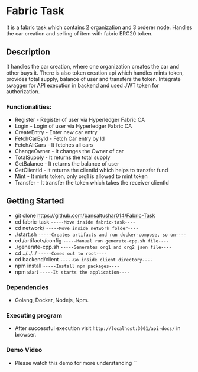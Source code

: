 # Fabric Task

It is a fabric task which contains 2 organization and 3 orderer node. Handles the car creation and selling of item with fabric ERC20 token.

## Description

It handles the car creation, where one organization creates the car and other buys it. There is also token creation api which handles mints token, provides total supply, balance of user and transfers the token. Integrate swagger for API execution in backend and used JWT token for authorization. 

### Functionalities:

-   Register - Register of user via Hyperledger Fabric CA
-   Login - Login of user via Hyperledger Fabric CA
-   CreateEntry - Enter new car entry
-   FetchCarById - Fetch Car entry by Id
-   FetchAllCars - It fetches all cars
-   ChangeOwner - It changes the Owner of car
-   TotalSupply - It returns the total supply
-   GetBalance - It returns the balance of user
-   GetClientId - It returns the clientId which helps to transfer fund
-   Mint - It mints token, only org1 is allowed to mint token
-   Transfer - It transfer the token which takes the receiver clientId

## Getting Started

* git clone https://github.com/bansaltushar014/Fabric-Task
* cd fabric-task ```-----Move inside fabric-task----```
* cd network/ ```-----Move inside network folder----```
* ./start.sh ```-----Creates artifacts and run docker-compose, so on----```
* cd /artifacts/config ```-----Manual run generate-cpp.sh file----```
* ./generate-cpp.sh ```-----Generates org1 and org2 json file----```
* cd ../../../ ```-----Comes out to root----```
* cd backend/client ```-----Go inside client directory----```
* npm install  ```-----Install npm packages----```
* npm start ```-----It starts the application----```

### Dependencies

-   Golang, Docker, Nodejs, Npm.

### Executing program

-   After successful execution visit `http://localhost:3001/api-docs/` in browser. 


### Demo Video

-   Please watch this demo for more understanding ``
